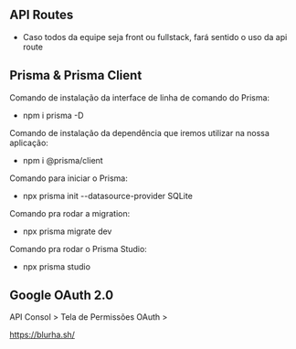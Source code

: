 ## API Routes
  - Caso todos da equipe seja front ou fullstack, fará sentido o uso da api route

## Prisma & Prisma Client
  Comando de instalação da interface de linha de comando do Prisma:
  - npm i prisma -D

  Comando de instalação da dependência que iremos utilizar na nossa aplicação:
  - npm i @prisma/client

  Comando para iniciar o Prisma:
  - npx prisma init --datasource-provider SQLite

  Comando pra rodar a migration:
  - npx prisma migrate dev

  Comando pra rodar o Prisma Studio:
  - npx prisma studio

## Google OAuth 2.0
  API Consol > Tela de Permissões OAuth > 


https://blurha.sh/
